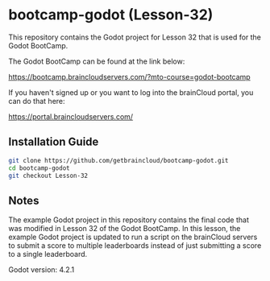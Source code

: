 # bootcamp-godot (Lesson-32)

This repository contains the Godot project for Lesson 32 that is used for the Godot BootCamp.

The Godot BootCamp can be found at the link below:

https://bootcamp.braincloudservers.com/?mto-course=godot-bootcamp


If you haven't signed up or you want to log into the brainCloud portal, you can do that here:

https://portal.braincloudservers.com/


## Installation Guide

```bash
git clone https://github.com/getbraincloud/bootcamp-godot.git
cd bootcamp-godot
git checkout Lesson-32
```

## Notes

The example Godot project in this repository contains the final code that was modified in Lesson 32 of the Godot BootCamp. In this lesson, the example Godot project is updated to run a script on the brainCloud servers to submit a score to multiple leaderboards instead of just submitting a score to a single leaderboard.

Godot version: 4.2.1
